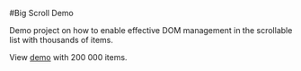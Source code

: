 #Big Scroll Demo

Demo project on how to enable effective DOM management in the 
scrollable list with thousands of items. 

View [demo](http://tkirda.github.com/big-scroll/) with 200 000 items.
